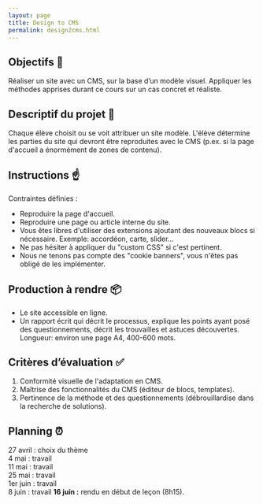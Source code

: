 ```yaml
---
layout: page
title: Design to CMS
permalink: design2cms.html
---
```


## Objectifs 🔭

Réaliser un site avec un CMS, sur la base d’un modèle visuel. Appliquer les méthodes apprises durant ce cours sur un cas concret et réaliste.

## Descriptif du projet 📄

Chaque élève choisit ou se voit attribuer un site modèle. L'élève détermine les parties du site qui devront être reproduites avec le CMS (p.ex. si la page d'accueil a énormément de zones de contenu). 

## Instructions ☝️

Contraintes définies :

- Reproduire la page d'accueil.  
- Reproduire une page ou article interne du site.  
- Vous êtes libres d'utiliser des extensions ajoutant des nouveaux blocs si nécessaire. Exemple: accordéon, carte, slider...  
- Ne pas hésiter à appliquer du "custom CSS" si c'est pertinent.
- Nous ne tenons pas compte des "cookie banners", vous n'êtes pas obligé de les implémenter. 

## Production à rendre 📦

- Le site accessible en ligne.
- Un rapport écrit qui décrit le processus, explique les points ayant posé des questionnements, décrit les trouvailles et astuces découvertes. Longueur: environ une page A4, 400-600 mots.

## Critères d’évaluation ✅

1. Conformité visuelle de l'adaptation en CMS.
2. Maîtrise des fonctionnalités du CMS (éditeur de blocs, templates).
3. Pertinence de la méthode et des questionnements (débrouillardise dans la recherche de solutions).

## Planning ⏰

27 avril : choix du thème  
4 mai : travail  
11 mai : travail  
25 mai : travail  
1er juin : travail  
8 juin : travail
**16 juin :** rendu en début de leçon (8h15).
